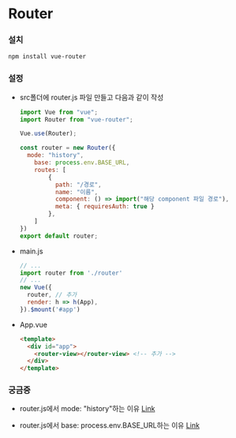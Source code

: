 # Router

### 설치

```bash
npm install vue-router
```

### 설정

- src폴더에 router.js 파일 만들고 다음과 같이 작성

  ```javascript
  import Vue from "vue";
  import Router from "vue-router";
  
  Vue.use(Router);
  
  const router = new Router({
  	mode: "history",
      base: process.env.BASE_URL,
      routes: [
          {
            path: "/경로",
            name: "이름",
            component: () => import("해당 component 파일 경로"),
            meta: { requiresAuth: true }
          },
      ]
  })
  export default router;
  ```

- main.js

  ```javascript
  // ...
  import router from './router'
  // ...
  new Vue({
    router, // 추가
    render: h => h(App),
  }).$mount('#app')
  ```

- App.vue

  ```html
  <template>
    <div id="app">
      <router-view></router-view> <!-- 추가 -->
    </div>
  </template>
  
  ```



### 궁금증

- router.js에서 mode: "history"하는 이유 [Link](<https://router.vuejs.org/kr/guide/essentials/history-mode.html>)

- router.js에서 base: process.env.BASE_URL하는 이유 [Link](<https://cli.vuejs.org/guide/mode-and-env.html#modes>)

